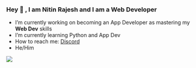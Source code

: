 ### Hey 🙋‍ , I am Nitin Rajesh and I am a Web Developer



- I’m currently working on becoming an App Developer as mastering my **Web Dev** skills
- I’m currently learning Python and App Dev
- How to reach me: <a href="https://discord.gg/Y4enK3F9fW">Discord</a>
- He/Him


<img align="left" src="https://github-readme-stats.vercel.app/api/top-langs/?username=nitinx7&theme=tokyonight&hide=batchfile">
